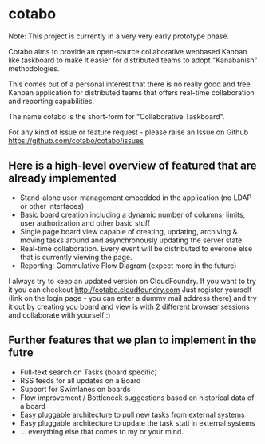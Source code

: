 cotabo
======
Note: This project is currently in a very very early prototype phase.

Cotabo aims to provide an open-source collaborative webbased Kanban like taskboard 
to make it easier for distributed teams to adopt "Kanabanish" methodologies.

This comes out of a personal interest that there is no really good and free
Kanban application for distributed teams that offers real-time collaboration 
and reporting capabilities.

The name cotabo is the short-form for "Collaborative Taskboard".

For any kind of issue or feature request - please raise an Issue on Github
https://github.com/cotabo/cotabo/issues

Here is a high-level overview of featured that are already implemented
-----------------------------------------------------------------
* Stand-alone user-management embedded in the application (no LDAP or other interfaces)
* Basic board creation including a dynamic number of columns, limits, user authorization and other basic stuff
* Single page board view capable of creating, updating, archiving & moving tasks around and asynchronously updating the server state
* Real-time collaboration. Every event will be distributed to everone else that is currently viewing the page.
* Reporting: Commulative Flow Diagram (expect more in the future)

I always try to keep an updated version on CloudFoundry.
If you want to try it you can checkout http://cotabo.cloudfoundry.com
Just register yourself (link on the login page - you can enter a dummy mail address there) and try it out
by creating you board and view is with 2 different browser sessions and collaborate with yourself :)


Further features that we plan to implement in the futre
-------------------------------------
* Full-text search on Tasks (board specific)
* RSS feeds for all updates on a Board
* Support for Swimlanes on boards
* Flow improvement / Bottleneck suggestions based on historical data of a board
* Easy pluggable architecture to pull new tasks from external systems
* Easy pluggable architecture to update the task stati in external systems
* ... everything else that comes to my or your mind.





